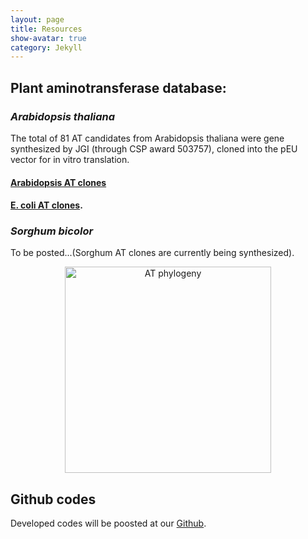 ```yaml
---
layout: page
title: Resources
show-avatar: true
category: Jekyll
---
```




## Plant aminotransferase database:


### *Arabidopsis thaliana*
The total of 81 AT candidates from Arabidopsis thaliana were gene synthesized by JGI (through CSP award 503757), cloned into the pEU vector for in vitro translation. 

#### [Arabidopsis AT clones](https://docs.google.com/spreadsheets/d/1sKc8emlIbMW3ehuNgex_3LA8BpyT154dQF55s4V_nPI/edit?usp=sharing)

#### [E. coli AT clones](https://docs.google.com/spreadsheets/d/1wDYjcP5n5RaZ2fp7FwJbHMckW0Wz0lE3beT60OJ3p68/edit?usp=sharing).


### *Sorghum bicolor*
To be posted...(Sorghum AT clones are currently being synthesized).



<p align='center'>
	<img src="../img/ATphylogeny2.png" alt='AT phylogeny' height="330px">
</p>



## Github codes
Developed codes will be poosted at our [Github](https://github.com/NfluxMap).







